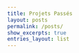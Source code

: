 ```yaml
---
title: Projets Passés
layout: posts
permalink: /posts/
show_excerpts: true
entries_layout: list
---
```

